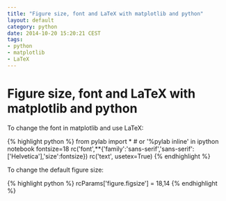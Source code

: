```yaml
---
title: "Figure size, font and LaTeX with matplotlib and python"
layout: default
category: python
date: 2014-10-20 15:20:21 CEST
tags:
- python
- matplotlib
- LaTeX
---
```


# Figure size, font and LaTeX with matplotlib and python

To change the font in matplotlib and use LaTeX:

{% highlight python %}
from pylab import * # or '%pylab inline' in ipython notebook
fontsize=18
rc('font',**{'family':'sans-serif','sans-serif':['Helvetica'],'size':fontsize})
rc('text', usetex=True)
{% endhighlight %}

To change the default figure size:

{% highlight python %}
rcParams['figure.figsize'] = 18,14
{% endhighlight %}
